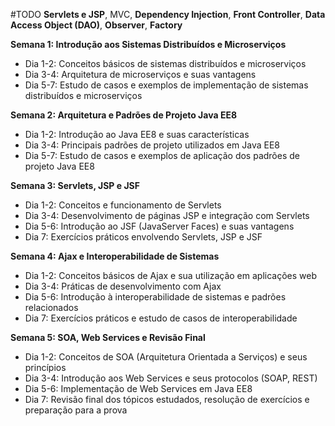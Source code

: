 
#TODO **Servlets e JSP**, MVC, **Dependency Injection**, **Front Controller**, **Data Access Object (DAO)**, **Observer**, **Factory**

**Semana 1: Introdução aos Sistemas Distribuídos e Microserviços**

- Dia 1-2: Conceitos básicos de sistemas distribuídos e microserviços
- Dia 3-4: Arquitetura de microserviços e suas vantagens
- Dia 5-7: Estudo de casos e exemplos de implementação de sistemas distribuídos e microserviços

**Semana 2: Arquitetura e Padrões de Projeto Java EE8**

- Dia 1-2: Introdução ao Java EE8 e suas características
- Dia 3-4: Principais padrões de projeto utilizados em Java EE8
- Dia 5-7: Estudo de casos e exemplos de aplicação dos padrões de projeto Java EE8

**Semana 3: Servlets, JSP e JSF**

- Dia 1-2: Conceitos e funcionamento de Servlets
- Dia 3-4: Desenvolvimento de páginas JSP e integração com Servlets
- Dia 5-6: Introdução ao JSF (JavaServer Faces) e suas vantagens
- Dia 7: Exercícios práticos envolvendo Servlets, JSP e JSF

**Semana 4: Ajax e Interoperabilidade de Sistemas**

- Dia 1-2: Conceitos básicos de Ajax e sua utilização em aplicações web
- Dia 3-4: Práticas de desenvolvimento com Ajax
- Dia 5-6: Introdução à interoperabilidade de sistemas e padrões relacionados
- Dia 7: Exercícios práticos e estudo de casos de interoperabilidade

**Semana 5: SOA, Web Services e Revisão Final**

- Dia 1-2: Conceitos de SOA (Arquitetura Orientada a Serviços) e seus princípios
- Dia 3-4: Introdução aos Web Services e seus protocolos (SOAP, REST)
- Dia 5-6: Implementação de Web Services em Java EE8
- Dia 7: Revisão final dos tópicos estudados, resolução de exercícios e preparação para a prova